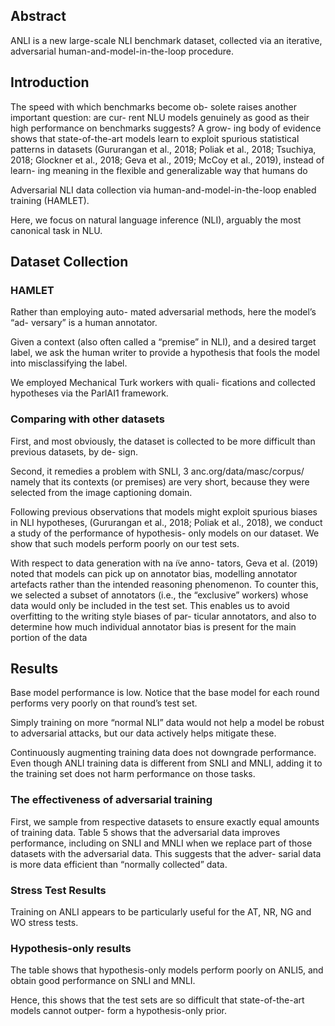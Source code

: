 ## Abstract

ANLI is a new large-scale NLI benchmark dataset, collected via an iterative, adversarial human-and-model-in-the-loop procedure. 

## Introduction

The speed with which benchmarks become ob-
solete raises another important question: are cur-
rent NLU models genuinely as good as their high
performance on benchmarks suggests? A grow-
ing body of evidence shows that state-of-the-art
models learn to exploit spurious statistical patterns
in datasets (Gururangan et al., 2018; Poliak et al.,
2018; Tsuchiya, 2018; Glockner et al., 2018; Geva
et al., 2019; McCoy et al., 2019), instead of learn-
ing meaning in the flexible and generalizable way
that humans do

Adversarial NLI data collection via human-and-model-in-the-loop enabled training (HAMLET). 

Here, we focus on natural language inference
(NLI), arguably the most canonical task in NLU.

## Dataset Collection

### HAMLET

Rather than employing auto-
mated adversarial methods, here the model’s “ad-
versary” is a human annotator.

Given a context
(also often called a “premise” in NLI), and a desired
target label, we ask the human writer to provide a
hypothesis that fools the model into misclassifying
the label.

We employed Mechanical Turk workers with quali-
fications and collected hypotheses via the ParlAI1
framework.

### Comparing with other datasets

First,
and most obviously, the dataset is collected to
be more difficult than previous datasets, by de-
sign. 

Second, it remedies a problem with SNLI,
3 anc.org/data/masc/corpus/
namely that its contexts (or premises) are very
short, because they were selected from the image
captioning domain.

Following previous observations that models
might exploit spurious biases in NLI hypotheses,
(Gururangan et al., 2018; Poliak et al., 2018), we
conduct a study of the performance of hypothesis-
only models on our dataset. We show that such
models perform poorly on our test sets.

With respect to data generation with na ̈ıve anno-
tators, Geva et al. (2019) noted that models can pick
up on annotator bias, modelling annotator artefacts
rather than the intended reasoning phenomenon.
To counter this, we selected a subset of annotators
(i.e., the “exclusive” workers) whose data would
only be included in the test set. This enables us to
avoid overfitting to the writing style biases of par-
ticular annotators, and also to determine how much
individual annotator bias is present for the main
portion of the data

## Results

Base model performance is low. Notice that the
base model for each round performs very poorly on
that round’s test set.

Simply training on
more “normal NLI” data would not help a model be
robust to adversarial attacks, but our data actively
helps mitigate these.

Continuously augmenting training data does
not downgrade performance. Even though
ANLI training data is different from SNLI and
MNLI, adding it to the training set does not harm
performance on those tasks.

### The effectiveness of adversarial training

First, we sample from
respective datasets to ensure exactly equal amounts
of training data. Table 5 shows that the adversarial
data improves performance, including on SNLI and
MNLI when we replace part of those datasets with
the adversarial data. This suggests that the adver-
sarial data is more data efficient than “normally
collected” data. 

### Stress Test Results

Training on ANLI appears to be particularly useful
for the AT, NR, NG and WO stress tests.

### Hypothesis-only results

The
table shows that hypothesis-only models perform
poorly on ANLI5, and obtain good performance
on SNLI and MNLI.

Hence, this shows that the test sets are so
difficult that state-of-the-art models cannot outper-
form a hypothesis-only prior.
